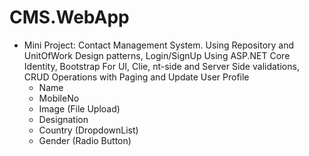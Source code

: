 # CMS.WebApp

- Mini Project: Contact Management System. Using Repository and UnitOfWork Design patterns, Login/SignUp Using ASP.NET Core Identity, Bootstrap For UI, Clie, nt-side and Server Side validations, CRUD Operations with Paging and Update User Profile
	- Name
	- MobileNo
	- Image (File Upload)
	- Designation
	- Country (DropdownList)
	- Gender (Radio Button)
